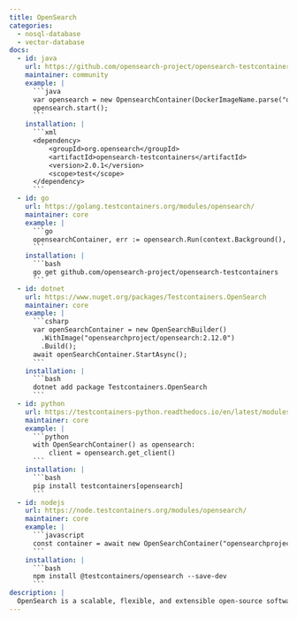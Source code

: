 ```yaml
---
title: OpenSearch
categories:
  - nosql-database
  - vector-database
docs:
  - id: java
    url: https://github.com/opensearch-project/opensearch-testcontainers
    maintainer: community
    example: |
      ```java
      var opensearch = new OpensearchContainer(DockerImageName.parse("opensearchproject/opensearch:2.0.0"));
      opensearch.start();
      ```
    installation: |
      ```xml
      <dependency>
          <groupId>org.opensearch</groupId>
          <artifactId>opensearch-testcontainers</artifactId>
          <version>2.0.1</version>
          <scope>test</scope>
      </dependency>
      ```
  - id: go
    url: https://golang.testcontainers.org/modules/opensearch/
    maintainer: core
    example: |
      ```go
      opensearchContainer, err := opensearch.Run(context.Background(), "opensearchproject/opensearch:2.11.1")
      ```
    installation: |
      ```bash
      go get github.com/opensearch-project/opensearch-testcontainers
      ```
  - id: dotnet
    url: https://www.nuget.org/packages/Testcontainers.OpenSearch
    maintainer: core
    example: |
      ```csharp
      var openSearchContainer = new OpenSearchBuilder()
        .WithImage("opensearchproject/opensearch:2.12.0")
        .Build();
      await openSearchContainer.StartAsync();
      ```
    installation: |
      ```bash
      dotnet add package Testcontainers.OpenSearch
      ```
  - id: python
    url: https://testcontainers-python.readthedocs.io/en/latest/modules/opensearch/README.html
    maintainer: core
    example: |
      ```python
      with OpenSearchContainer() as opensearch:
          client = opensearch.get_client()
      ```
    installation: |
      ```bash
      pip install testcontainers[opensearch]
      ```
  - id: nodejs
    url: https://node.testcontainers.org/modules/opensearch/
    maintainer: core
    example: |
      ```javascript
      const container = await new OpenSearchContainer("opensearchproject/opensearch:3.1.0").start();
      ```
    installation: |
      ```bash
      npm install @testcontainers/opensearch --save-dev
      ```
description: |
  OpenSearch is a scalable, flexible, and extensible open-source software suite for search, analytics, and observability applications licensed under Apache 2.0 and powered by Apache Lucene.
---
```

